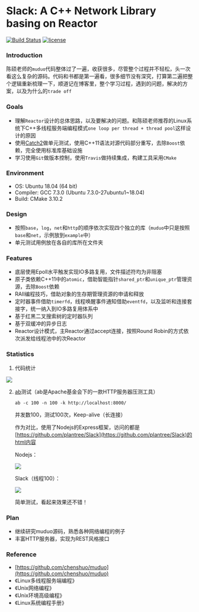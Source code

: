 # Slack: A C++ Network Library basing on Reactor 

[![Build Status](https://travis-ci.org/plantree/Slack.svg?branch=master)](https://travis-ci.org/plantree/Slack/) [![license](https://img.shields.io/github/license/mashape/apistatus.svg)](https://opensource.org/licenses/MIT)

### Introduction

陈硕老师的`muduo`代码整体过了一遍，收获很多，尽管整个过程并不轻松，头一次看这么复杂的源码。代码和书都是第一遍看，很多细节没有深究，打算第二遍把整个逻辑重新梳理一下，顺道记在博客里，整个学习过程，遇到的问题，解决的方案，以及为什么的`trade off`

### Goals

- 理解`Reactor`设计的总体思路，以及要解决的问题。和陈硕老师推荐的Linux系统下C++多线程服务端编程模式`one loop per thread + thread pool`这样设计的原因
- 使用[Catch2](https://github.com/catchorg/Catch2)做单元测试，使用C++11语法对源代码部分重写，去除`Boost`依赖，完全使用标准库基础设施
- 学习使用`Git`做版本控制，使用`Travis`做持续集成，构建工具采用`CMake`

### Environment

- OS: Ubuntu 18.04 (64 bit)
- Compiler: GCC 7.3.0 (Ubuntu 7.3.0-27ubuntu1~18.04) 
- Build: CMake 3.10.2

### Design

- 按照`base`，`log`，`net`和`http`的顺序依次实现四个独立的库（`muduo`中只是按照`base`和`net`，示例放到`example`中）
- 单元测试用例放在各自的库所在文件夹

### Features

- 底层使用Epoll水平触发实现IO多路复用，文件描述符均为非阻塞
- 原子类依赖C++11中的`atomic`，借助智能指针`shared_ptr`和`unique_ptr`管理资源，去除`Boost`依赖
- RAII编程技巧，借助对象的生存期管理资源的申请和释放
- 定时器事件借助`timerfd`，线程唤醒事件通知借助`eventfd`，以及监听和连接套接字，统一纳入到IO多路复用体系中
- 基于红黑二叉搜索树的定时器队列
- 基于双缓冲的异步日志
- Reactor设计模式，主Reactor通过accept连接，按照Round Robin的方式依次派发给线程池中的次Reactor

### Statistics

1. 代码统计

![](https://raw.githubusercontent.com/plantree/PictureBed/master/images/20190723192245.png)

2. [ab](https://www.google.com.hk/url?sa=t&rct=j&q=&esrc=s&source=web&cd=2&ved=2ahUKEwj4zKiS_srjAhWEoJ4KHZU5Ah4QFjABegQIABAB&url=https%3A%2F%2Fhttpd.apache.org%2Fdocs%2F2.4%2Fprograms%2Fab.html&usg=AOvVaw1E9XkdDRN5RkpsgZUEUrZ4)测试（ab是Apache基金会下的一款HTTP服务器压测工具）

   ```
   ab -c 100 -n 100 -k http://localhost:8000/
   ```

   并发数100，测试100次，Keep-alive（长连接）

   作为对比，使用了Nodejs的Express框架，访问的都是[https://github.com/plantree/Slack](https://github.com/plantree/Slack)的html内容

   Nodejs：

   ![](https://raw.githubusercontent.com/plantree/PictureBed/master/images/20190723200155.png)

   Slack（线程100）：

   ![](https://raw.githubusercontent.com/plantree/PictureBed/master/images/20190723201213.png)

   简单测试，看起来效果还不错！

### Plan

- 继续研究muduo源码，熟悉各种网络编程的例子
- 丰富HTTP服务器，实现为REST风格接口

### Reference

- [https://github.com/chenshuo/muduo](https://github.com/chenshuo/muduo)
- 《Linux多线程服务端编程》
- 《Unix网络编程》
- 《Unix环境高级编程》
- 《Linux系统编程手册》
